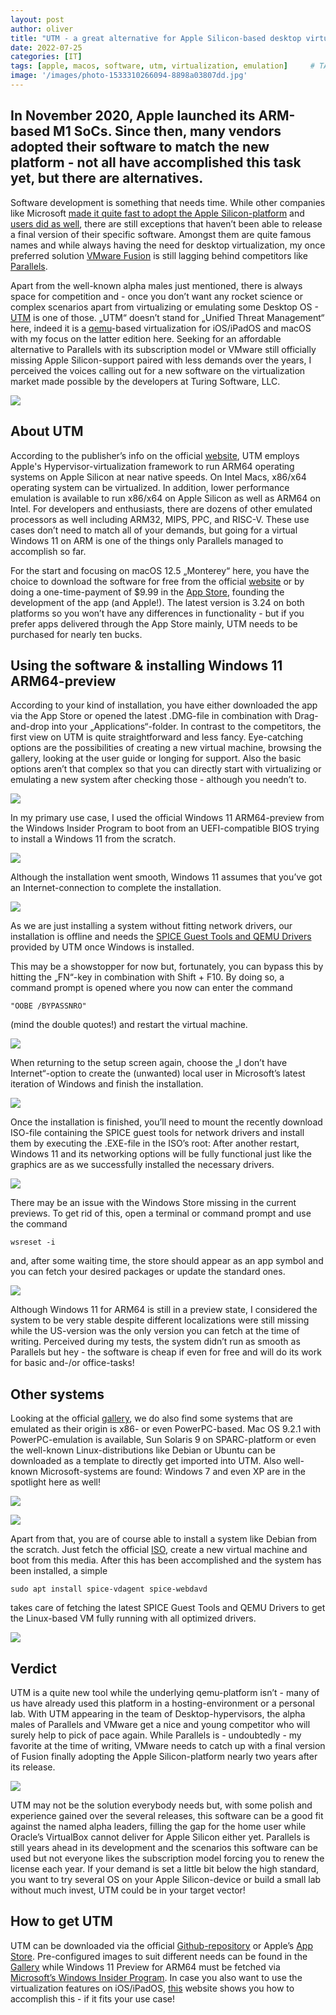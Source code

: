 ```yaml
---
layout: post
author: oliver
title: "UTM - a great alternative for Apple Silicon-based desktop virtualization"
date: 2022-07-25
categories: [IT]
tags: [apple, macos, software, utm, virtualization, emulation]     # TAG names should always be lowercase
image: '/images/photo-1533310266094-8898a03807dd.jpg'
---
```


## In November 2020, Apple launched its ARM-based M1 SoCs. Since then, many vendors adopted their software to match the new platform - not all have accomplished this task yet, but there are alternatives.

Software development is something that needs time. While other companies like Microsoft [made it quite fast to adopt the Apple Silicon-platform](https://pifferi.synology.me/microsoft-365-apps-for-mac-gain-native-m1-support/) and [users did as well](https://pifferi.synology.me/embracing-apple-silicon/), there are still exceptions that haven’t been able to release a final version of their specific software. Amongst them are quite famous names and while always having the need for desktop virtualization, my once preferred solution [VMware Fusion](https://www.vmware.com/products/fusion.html) is still lagging behind competitors like [Parallels](https://pifferi.synology.me/parallels-desktop-your-macs-gate-to-proper-desktop-virtualization/).

Apart from the well-known alpha males just mentioned, there is always space for competition and - once you don’t want any rocket science or complex scenarios apart from virtualizing or emulating some Desktop OS - [UTM](https://mac.getutm.app/) is one of those. „UTM“ doesn’t stand for „Unified Threat Management“ here, indeed it is a [qemu](https://www.qemu.org/)\-based virtualization for iOS/iPadOS and macOS with my focus on the latter edition here. Seeking for an affordable alternative to Parallels with its subscription model or VMware still officially missing Apple Silicon-support paired with less demands over the years, I perceived the voices calling out for a new software on the virtualization market made possible by the developers at Turing Software, LLC.

![](../images/UTM_Logo.jpg)

About UTM
---------

According to the publisher’s info on the official [website](https://mac.getutm.app/), UTM employs Apple's Hypervisor-virtualization framework to run ARM64 operating systems on Apple Silicon at near native speeds. On Intel Macs, x86/x64 operating system can be virtualized. In addition, lower performance emulation is available to run x86/x64 on Apple Silicon as well as ARM64 on Intel. For developers and enthusiasts, there are dozens of other emulated processors as well including ARM32, MIPS, PPC, and RISC-V. These use cases don’t need to match all of your demands, but going for a virtual Windows 11 on ARM is one of the things only Parallels managed to accomplish so far.

For the start and focusing on macOS 12.5 „Monterey“ here, you have the choice to download the software for free from the official [website](https://mac.getutm.app/) or by doing a one-time-payment of $9.99 in the [App Store](https://apps.apple.com/de/app/utm-virtual-machines/id1538878817?mt=12&ref=pifferi.synology.me), founding the development of the app (and Apple!). The latest version is 3.24 on both platforms so you won’t have any differences in functionality - but if you prefer apps delivered through the App Store mainly, UTM needs to be purchased for nearly ten bucks.

Using the software & installing Windows 11 ARM64-preview
--------------------------------------------------------

According to your kind of installation, you have either downloaded the app via the App Store or opened the latest .DMG-file in combination with Drag-and-drop into your „Applications“-folder. In contrast to the competitors, the first view on UTM is quite straightforward and less fancy. Eye-catching options are the possibilities of creating a new virtual machine, browsing the gallery, looking at the user guide or longing for support. Also the basic options aren’t that complex so that you can directly start with virtualizing or emulating a new system after checking those - although you needn’t to.

![](../images/UTM_Preferences.jpg)

In my primary use case, I used the official Windows 11 ARM64-preview from the Windows Insider Program to boot from an UEFI-compatible BIOS trying to install a Windows 11 from the scratch.

![](../images/UTM_Import_VHDX.jpg)

Although the installation went smooth, Windows 11 assumes that you’ve got an Internet-connection to complete the installation.

![](../images/UTM_Windows11_Network.jpg)

As we are just installing a system without fitting network drivers, our installation is offline and needs the [SPICE Guest Tools and QEMU Drivers](https://mac.getutm.app/support/) provided by UTM once Windows is installed.

This may be a showstopper for now but, fortunately, you can bypass this by hitting the „FN“-key in combination with Shift + F10. By doing so, a command prompt is opened where you now can enter the command

```
"OOBE /BYPASSNRO"

```


(mind the double quotes!) and restart the virtual machine.

![](../images/UTM_Windows11_OOBE.jpg)

When returning to the setup screen again, choose the „I don’t have Internet“-option to create the (unwanted) local user in Microsoft’s latest iteration of Windows and finish the installation.

![](../images/UTM_Windows11_Username.jpg)

Once the installation is finished, you’ll need to mount the recently download ISO-file containing the SPICE guest tools for network drivers and install them by executing the .EXE-file in the ISO’s root: After another restart, Windows 11 and its networking options will be fully functional just like the graphics are as we successfully installed the necessary drivers.

![](../images/UTM_Windows11_GuestTools.jpg)

There may be an issue with the Windows Store missing in the current previews. To get rid of this, open a terminal or command prompt and use the command

```
wsreset -i

```


and, after some waiting time, the store should appear as an app symbol and you can fetch your desired packages or update the standard ones.

![](../images/UTM_Windows11_WSReset.jpg)

Although Windows 11 for ARM64 is still in a preview state, I considered the system to be very stable despite different localizations were still missing while the US-version was the only version you can fetch at the time of writing. Perceived during my tests, the system didn’t run as smooth as Parallels but hey - the software is cheap if even for free and will do its work for basic and-/or office-tasks!

Other systems
-------------

Looking at the official [gallery](https://mac.getutm.app/gallery/), we do also find some systems that are emulated as their origin is x86- or even PowerPC-based. Mac OS 9.2.1 with PowerPC-emulation is available, Sun Solaris 9 on SPARC-platform or even the well-known Linux-distributions like Debian or Ubuntu can be downloaded as a template to directly get imported into UTM. Also well-known Microsoft-systems are found: Windows 7 and even XP are in the spotlight here as well!

![](../images/UTM_macOS9_Desktop_booting.jpg)

![](../images/UTM_macOS9_Desktop.jpg)

Apart from that, you are of course able to install a system like Debian from the scratch. Just fetch the official [ISO](https://cdimage.debian.org/debian-cd/current/arm64/iso-cd/), create a new virtual machine and boot from this media. After this has been accomplished and the system has been installed, a simple

`sudo apt install spice-vdagent spice-webdavd`

takes care of fetching the latest SPICE Guest Tools and QEMU Drivers to get the Linux-based VM fully running with all optimized drivers.

![](../images/UTM_Installing_Debian.jpg)

Verdict
-------

UTM is a quite new tool while the underlying qemu-platform isn’t - many of us have already used this platform in a hosting-environment or a personal lab. With UTM appearing in the team of Desktop-hypervisors, the alpha males of Parallels and VMware get a nice and young competitor who will surely help to pick of pace again. While Parallels is - undoubtedly - my favorite at the time of writing, VMware needs to catch up with a final version of Fusion finally adopting the Apple Silicon-platform nearly two years after its release.

![](../images/UTM_Windows11_waiting.jpg)

UTM may not be the solution everybody needs but, with some polish and experience gained over the several releases, this software can be a good fit against the named alpha leaders, filling the gap for the home user while Oracle’s VirtualBox cannot deliver for Apple Silicon either yet. Parallels is still years ahead in its development and the scenarios this software can be used but not everyone likes the subscription model forcing you to renew the license each year. If your demand is set a little bit below the high standard, you want to try several OS on your Apple Silicon-device or build a small lab without much invest, UTM could be in your target vector!

How to get UTM
--------------

UTM can be downloaded via the official [Github-repository](https://github.com/utmapp/UTM/releases/latest/download/UTM.dmg) or Apple’s [App Store](https://apps.apple.com/us/app/utm-virtual-machines/id1538878817). Pre-configured images to suit different needs can be found in the [Gallery](https://mac.getutm.app/gallery/) while Windows 11 Preview for ARM64 must be fetched via [Microsoft’s Windows Insider Program](https://www.microsoft.com/en-us/software-download/windowsinsiderpreviewARM64). In case you also want to use the virtualization features on iOS/iPadOS, [this](https://getutm.app/install/) website shows you how to accomplish this - if it fits your use case!